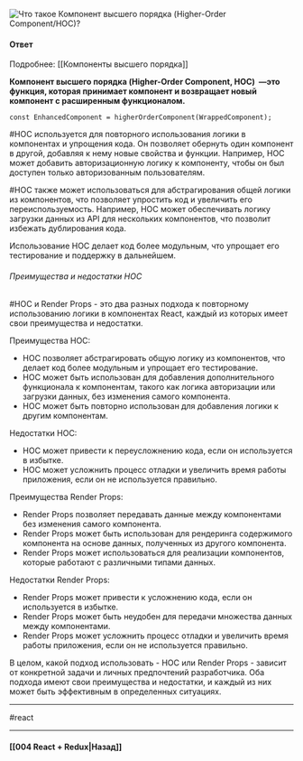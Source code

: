 ![Что такое Компонент высшего порядка (Higher-Order Component/HOC)?](https://youtu.be/yvOXvZ8aEFo?t=637)

#### Ответ
Подробнее: [[Компоненты высшего порядка]]

**Компонент высшего порядка (Higher-Order Component, HOC)  —это функция, которая принимает компонент и возвращает новый компонент с расширенным функционалом.**

```
const EnhancedComponent = higherOrderComponent(WrappedComponent);
```

#HOC используется для повторного использования логики в компонентах и упрощения кода. 
Он позволяет обернуть один компонент в другой, добавляя к нему новые свойства и функции. Например, HOC может добавить авторизационную логику к компоненту, чтобы он был доступен только авторизованным пользователям.

#HOC также может использоваться для абстрагирования общей логики из компонентов, что позволяет упростить код и увеличить его переиспользуемость. 
Например, HOC может обеспечивать логику загрузки данных из API для нескольких компонентов, что позволит избежать дублирования кода.

Использование HOC делает код более модульным, что упрощает его тестирование и поддержку в дальнейшем.

###### Преимущества и недостатки HOC

#HOC  и Render Props - это два разных подхода к повторному использованию логики в компонентах React, каждый из которых имеет свои преимущества и недостатки.

Преимущества HOC:
-   HOC позволяет абстрагировать общую логику из компонентов, что делает код более модульным и упрощает его тестирование.
-   HOC может быть использован для добавления дополнительного функционала к компонентам, такого как логика авторизации или загрузки данных, без изменения самого компонента.
-   HOC может быть повторно использован для добавления логики к другим компонентам.

Недостатки HOC:
-   HOC может привести к переусложнению кода, если он используется в избытке.
-   HOC может усложнить процесс отладки и увеличить время работы приложения, если он не используется правильно.

Преимущества Render Props:
-   Render Props позволяет передавать данные между компонентами без изменения самого компонента.
-   Render Props может быть использован для рендеринга содержимого компонента на основе данных, полученных из другого компонента.
-   Render Props может использоваться для реализации компонентов, которые работают с различными типами данных.

Недостатки Render Props:
-   Render Props может привести к усложнению кода, если он используется в избытке.
-   Render Props может быть неудобен для передачи множества данных между компонентами.
-   Render Props может усложнить процесс отладки и увеличить время работы приложения, если он не используется правильно.

В целом, какой подход использовать - HOC или Render Props - зависит от конкретной задачи и личных предпочтений разработчика. Оба подхода имеют свои преимущества и недостатки, и каждый из них может быть эффективным в определенных ситуациях.

____
#react

____

#### [[004 React + Redux|Назад]]